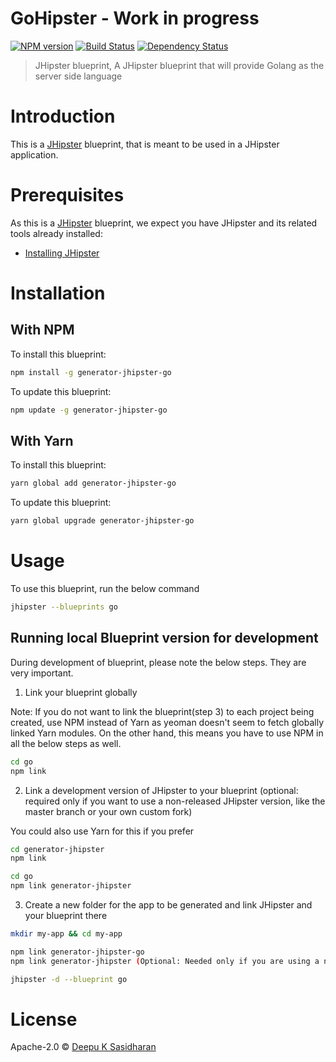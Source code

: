 # GoHipster - Work in progress
[![NPM version][npm-image]][npm-url] [![Build Status][travis-image]][travis-url] [![Dependency Status][daviddm-image]][daviddm-url]
> JHipster blueprint, A JHipster blueprint that will provide Golang as the server side language

# Introduction

This is a [JHipster](https://www.jhipster.tech/) blueprint, that is meant to be used in a JHipster application.

# Prerequisites

As this is a [JHipster](https://www.jhipster.tech/) blueprint, we expect you have JHipster and its related tools already installed:

- [Installing JHipster](https://www.jhipster.tech/installation/)

# Installation

## With NPM

To install this blueprint:

```bash
npm install -g generator-jhipster-go
```

To update this blueprint:

```bash
npm update -g generator-jhipster-go
```

## With Yarn

To install this blueprint:

```bash
yarn global add generator-jhipster-go
```

To update this blueprint:

```bash
yarn global upgrade generator-jhipster-go
```

# Usage

To use this blueprint, run the below command

```bash
jhipster --blueprints go
```


## Running local Blueprint version for development

During development of blueprint, please note the below steps. They are very important.

1. Link your blueprint globally 

Note: If you do not want to link the blueprint(step 3) to each project being created, use NPM instead of Yarn as yeoman doesn't seem to fetch globally linked Yarn modules. On the other hand, this means you have to use NPM in all the below steps as well.

```bash
cd go
npm link
```

2. Link a development version of JHipster to your blueprint (optional: required only if you want to use a non-released JHipster version, like the master branch or your own custom fork)

You could also use Yarn for this if you prefer

```bash
cd generator-jhipster
npm link

cd go
npm link generator-jhipster
```

3. Create a new folder for the app to be generated and link JHipster and your blueprint there

```bash
mkdir my-app && cd my-app

npm link generator-jhipster-go
npm link generator-jhipster (Optional: Needed only if you are using a non-released JHipster version)

jhipster -d --blueprint go

```

# License

Apache-2.0 © [Deepu K Sasidharan](https://deepu.tech)


[npm-image]: https://img.shields.io/npm/v/generator-jhipster-go.svg
[npm-url]: https://npmjs.org/package/generator-jhipster-go
[travis-image]: https://travis-ci.org/deepu105/generator-jhipster-go.svg?branch=master
[travis-url]: https://travis-ci.org/deepu105/generator-jhipster-go
[daviddm-image]: https://david-dm.org/deepu105/generator-jhipster-go.svg?theme=shields.io
[daviddm-url]: https://david-dm.org/deepu105/generator-jhipster-go
